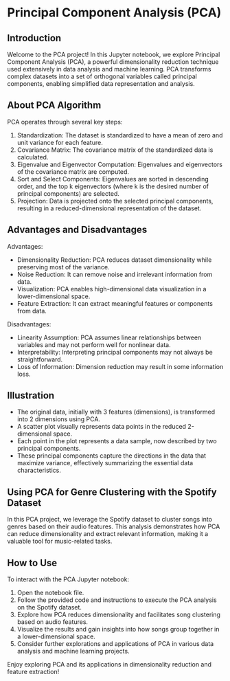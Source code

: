 # Principal Component Analysis (PCA)

## Introduction

Welcome to the PCA project! In this Jupyter notebook, we explore Principal Component Analysis (PCA), a powerful dimensionality reduction technique used extensively in data analysis and machine learning. PCA transforms complex datasets into a set of orthogonal variables called principal components, enabling simplified data representation and analysis.

## About PCA Algorithm

PCA operates through several key steps:

1. Standardization: The dataset is standardized to have a mean of zero and unit variance for each feature.
2. Covariance Matrix: The covariance matrix of the standardized data is calculated.
3. Eigenvalue and Eigenvector Computation: Eigenvalues and eigenvectors of the covariance matrix are computed.
4. Sort and Select Components: Eigenvalues are sorted in descending order, and the top k eigenvectors (where k is the desired number of principal components) are selected.
5. Projection: Data is projected onto the selected principal components, resulting in a reduced-dimensional representation of the dataset.

## Advantages and Disadvantages

Advantages:

- Dimensionality Reduction: PCA reduces dataset dimensionality while preserving most of the variance.
- Noise Reduction: It can remove noise and irrelevant information from data.
- Visualization: PCA enables high-dimensional data visualization in a lower-dimensional space.
- Feature Extraction: It can extract meaningful features or components from data.

Disadvantages:

- Linearity Assumption: PCA assumes linear relationships between variables and may not perform well for nonlinear data.
- Interpretability: Interpreting principal components may not always be straightforward.
- Loss of Information: Dimension reduction may result in some information loss.

## Illustration

- The original data, initially with 3 features (dimensions), is transformed into 2 dimensions using PCA.
- A scatter plot visually represents data points in the reduced 2-dimensional space.
- Each point in the plot represents a data sample, now described by two principal components.
- These principal components capture the directions in the data that maximize variance, effectively summarizing the essential data characteristics.

## Using PCA for Genre Clustering with the Spotify Dataset

In this PCA project, we leverage the Spotify dataset to cluster songs into genres based on their audio features. This analysis demonstrates how PCA can reduce dimensionality and extract relevant information, making it a valuable tool for music-related tasks.

## How to Use

To interact with the PCA Jupyter notebook:

1. Open the notebook file.
2. Follow the provided code and instructions to execute the PCA analysis on the Spotify dataset.
3. Explore how PCA reduces dimensionality and facilitates song clustering based on audio features.
4. Visualize the results and gain insights into how songs group together in a lower-dimensional space.
5. Consider further explorations and applications of PCA in various data analysis and machine learning projects.

Enjoy exploring PCA and its applications in dimensionality reduction and feature extraction!

